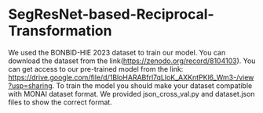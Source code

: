 # SegResNet-based-Reciprocal-Transformation
We used the BONBID-HIE 2023 dataset to train our model. You can download the dataset from the link(https://zenodo.org/record/8104103). You can get access to our pre-trained model from the link: https://drive.google.com/file/d/1BloHARABfrl7qLloK_AXKntPKl6_Wm3-/view?usp=sharing. To train the model you should make your dataset compatible with MONAI dataset format. We provided json_cross_val.py and dataset.json files to show the correct format.
